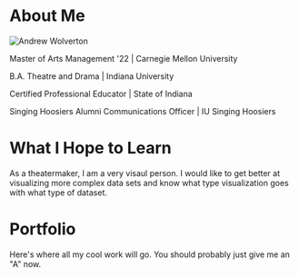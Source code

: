 # About Me
![Andrew Wolverton](https://images.squarespace-cdn.com/content/v1/51d98be2e4b05a25fc200cbc/e4160e6a-9ff1-49ed-90e5-118d96b4a742/andrewheadshot.jpg)

Master of Arts Management '22 | Carnegie Mellon University

B.A. Theatre and Drama | Indiana University

Certified Professional Educator | State of Indiana

Singing Hoosiers Alumni Communications Officer | IU Singing Hoosiers 

# What I Hope to Learn
As a theatermaker, I am a very visaul person. I would like to get better at visualizing more complex data sets and know what type visualization goes with what type of dataset.

# Portfolio
Here's where all my cool work will go. You should probably just give me an "A" now.
